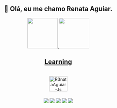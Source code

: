 ## <div align="center">  👻 Olá, eu me chamo Renata Aguiar.
     
      
          
          
          
<div align="center">
    

  
  <div align="center">
  <a href="https://github.com/R3nataAguiar"><img height="100em" src="https://github-readme-stats.vercel.app/api?username=R3nataAguiar&show_icons=true&theme=vision-friendly-synthwave&include_all_commits=true&count_private=true"/> 
   <img height="100em" src="https://github-readme-stats.vercel.app/api/top-langs/?username=R3nataAguiar&layout=compact&langs_count=16&theme-synthwave"/>
       
  
   ## <div align="center"> Learning
  <div style="display: inline_block"><br>
       <img align="center" alt="R3nataAguiar-Js" <img align="center" alt="R3nataAguiar-Js" height="50" width="60" src="https://cdn.jsdelivr.net/gh/devicons/devicon/icons/java/java-original-wordmark.svg"/> 
     </div>
       
       
###
      
   <a href="https://open.spotify.com/user/renata_aguiar?si=Qd2d2SE0R-a2NiK0wf7gfA" target="_blank"><img src="https://img.shields.io/badge/Spotify-1ED760?&style=for-the-badge&logo=spotify&logoColor=white" target="_blank"></a> 
   <a href="https://renataaguiar034@gmail.com" target="_blank"> <img src="https://img.shields.io/badge/Gmail-D14836?style=for-the-badge&logo=gmail&logoColor=white" target="_blank"></a> 
   <a href="https://www.facebook.com/renata.p.deaguiar/" target="_blank"> <img src="https://img.shields.io/badge/Facebook-1877F2?style=for-the-badge&logo=facebook&logoColor=white" target="_blank"></a> 
   <a href="https://www.instagram.com/renatascarlet/" target="_blank"><img src="https://img.shields.io/badge/-Instagram-%23E4405F?style=for-the-badge&logo=instagram&logoColor=white" target="_blank"></a>
    <a href="https://www.linkedin.com/in/renata-aguiar-2849ab2a4/" target="_blank"><img src="https://img.shields.io/badge/LinkedIn-0077B5?style=for-the-badge&logo=linkedin&logoColor=white" target="_blank"></a>
   
   
  <div>
  
       
